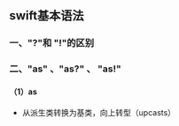 ## swift基本语法

### 一、"?"和 "!"的区别


### 二、"as" 、"as?"  、 "as!"

#### （1）as

* 从派生类转换为基类，向上转型（upcasts）
